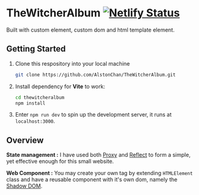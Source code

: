# TheWitcherAlbum [![Netlify Status](https://api.netlify.com/api/v1/badges/50403584-b0e2-4a87-ae0e-e534c865b124/deploy-status)](https://app.netlify.com/sites/thewitcheralbum/deploys)

Built with custom element, custom dom and html template element.

## Getting Started

1. Clone this respository into your local machine

   ```bash
   git clone https://github.com/AlstonChan/TheWitcherAlbum.git
   ```

2. Install dependency for **Vite** to work:

   ```bash
   cd thewitcheralbum
   npm install
   ```

3. Enter `npm run dev` to spin up the development server, it runs at `localhost:3000`.

## Overview

**State management :** I have used both [Proxy](https://developer.mozilla.org/en-US/docs/Web/JavaScript/Reference/Global_Objects/Proxy) and [Reflect](https://developer.mozilla.org/en-US/docs/Web/JavaScript/Reference/Global_Objects/Reflect) to form a simple, yet effective enough for this small website.

**Web Component :** You may create your own tag by extending `HTMLElement` class and have a reusable component with it's own dom, namely the [Shadow DOM](https://developer.mozilla.org/en-US/docs/Web/Web_Components/Using_shadow_DOM).
